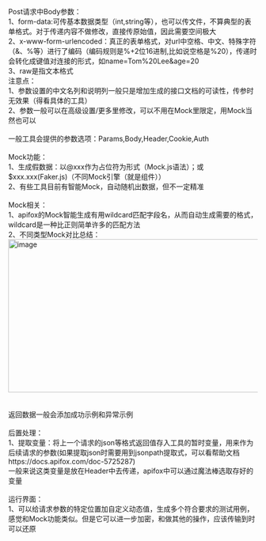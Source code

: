 Post请求中Body参数：<br>
1、form-data:可传基本数据类型（int,string等），也可以传文件，不算典型的表单格式。对于传递内容不做修改，直接传原始值，因此需要空间极大<br>
2、x-www-form-urlencoded：真正的表单格式，对url中空格、中文、特殊字符（&、%等）进行了编码（编码规则是%+2位16进制,比如说空格是%20），传递时会转化成键值对连接的形式，如name=Tom%20Lee&age=20<br>
3、raw是指文本格式<br>
注意点：<br>
1、参数设置的中文名列和说明列一般只是增加生成的接口文档的可读性，传参时无效果（得看具体的工具）<br>
2、参数一般可以在高级设置/更多里修改，可以不用在Mock里限定，用Mock当然也可以<br>
<br>
一般工具会提供的参数选项：Params,Body,Header,Cookie,Auth<br>
<br>
Mock功能：<br>
1、生成假数据：以@xxx作为占位符为形式（Mock.js语法）；或$xxx.xxx(Faker.js)（不同Mock引擎（就是组件））<br>
2、有些工具目前有智能Mock，自动随机出数据，但不一定精准<br>
<br>
Mock相关：<br>
1、apifox的Mock智能生成有用wildcard匹配字段名，从而自动生成需要的格式，wildcard是一种比正则简单许多的匹配方法<br>
2、不同类型Mock对比总结：<br>
<img width="1105" height="310" alt="image" src="https://github.com/user-attachments/assets/bb775e8d-ff67-4511-9af6-3203fd57cdd6" /><br>
<br>
<br>
返回数据一般会添加成功示例和异常示例<br>
<br>
后置处理：<br>
1、提取变量：将上一个请求的json等格式返回值存入工具的暂时变量，用来作为后续请求的参数(如果提取json时需要用到jsonpath提取式，可以看帮助文档https://docs.apifox.com/doc-5725287)<br>
一般来说这类变量是放在Header中去传递，apifox中可以通过魔法棒选取存好的变量<br>
<br>
运行界面：<br>
1、可以给请求参数的特定位置加自定义动态值，生成多个符合要求的测试用例，感觉和Mock功能类似。但是它可以进一步加密，和做其他的操作，应该传输到时可以还原
